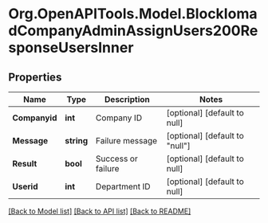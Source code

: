 # Org.OpenAPITools.Model.BlockIomadCompanyAdminAssignUsers200ResponseUsersInner

## Properties

Name | Type | Description | Notes
------------ | ------------- | ------------- | -------------
**Companyid** | **int** | Company ID | [optional] [default to null]
**Message** | **string** | Failure message | [optional] [default to "null"]
**Result** | **bool** | Success or failure | [optional] [default to null]
**Userid** | **int** | Department ID | [optional] [default to null]

[[Back to Model list]](../README.md#documentation-for-models) [[Back to API list]](../README.md#documentation-for-api-endpoints) [[Back to README]](../README.md)

